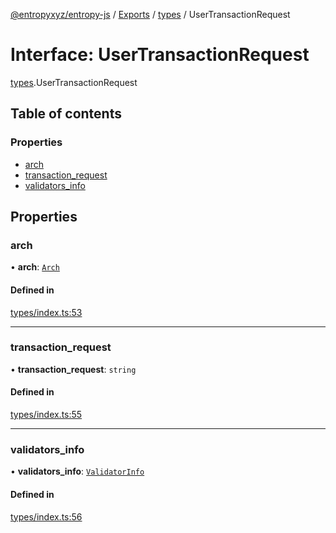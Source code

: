 [@entropyxyz/entropy-js](../README.md) / [Exports](../modules.md) / [types](../modules/types.md) / UserTransactionRequest

# Interface: UserTransactionRequest

[types](../modules/types.md).UserTransactionRequest

## Table of contents

### Properties

- [arch](types.UserTransactionRequest.md#arch)
- [transaction\_request](types.UserTransactionRequest.md#transaction_request)
- [validators\_info](types.UserTransactionRequest.md#validators_info)

## Properties

### arch

• **arch**: [`Arch`](../enums/types.Arch.md)

#### Defined in

[types/index.ts:53](https://github.com/entropyxyz/entropy-js/blob/a7aaa0c/src/types/index.ts#L53)

___

### transaction\_request

• **transaction\_request**: `string`

#### Defined in

[types/index.ts:55](https://github.com/entropyxyz/entropy-js/blob/a7aaa0c/src/types/index.ts#L55)

___

### validators\_info

• **validators\_info**: [`ValidatorInfo`](types.ValidatorInfo.md)

#### Defined in

[types/index.ts:56](https://github.com/entropyxyz/entropy-js/blob/a7aaa0c/src/types/index.ts#L56)
